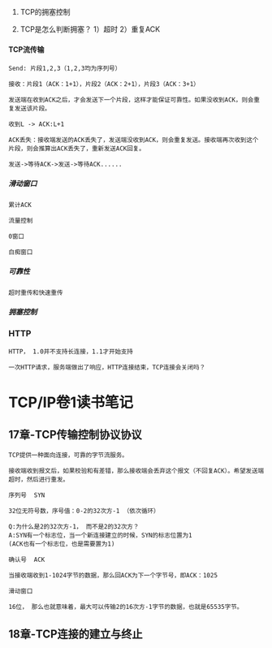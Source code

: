 1. TCP的拥塞控制

2. TCP是怎么判断拥塞？
   1）超时
   2）重复ACK
   
#### TCP流传输

```
Send: 片段1,2,3（1,2,3均为序列号）

接收：片段1（ACK：1+1），片段2（ACK：2+1），片段3（ACK：3+1）

发送端在收到ACK之后，才会发送下一个片段，这样才能保证可靠性。如果没收到ACK，则会重复发送该片段。

收到L -> ACK:L+1

ACK丢失：接收端发送的ACK丢失了，发送端没收到ACK，则会重复发送。接收端再次收到这个片段，则会推算出ACK丢失了，重新发送ACK回复。

发送->等待ACK->发送->等待ACK......
```

##### 滑动窗口
```
累计ACK

流量控制

0窗口

白痴窗口
```

##### 可靠性
```
超时重传和快速重传
```

##### 拥塞控制



### HTTP
```
HTTP， 1.0并不支持长连接，1.1才开始支持

一次HTTP请求，服务端做出了响应，HTTP连接结束，TCP连接会关闭吗？
```

# TCP/IP卷1读书笔记
## 17章-TCP传输控制协议协议
```
TCP提供一种面向连接，可靠的字节流服务。

接收端收到报文后，如果校验和有差错，那么接收端会丢弃这个报文（不回复ACK）。希望发送端超时，然后进行重发。

序列号  SYN

32位无符号数，序号值：0-2的32次方-1 （依次循环）

Q:为什么是2的32次方-1， 而不是2的32次方？
A:SYN有一个标志位，当一个新连接建立的时候，SYN的标志位置为1
(ACK也有一个标志位，也是需要置为1)

确认号  ACK

当接收端收到1-1024字节的数据，那么回ACK为下一个字节号，即ACK：1025

滑动窗口

16位， 那么也就意味着，最大可以传输2的16次方-1字节的数据，也就是65535字节。
```

## 18章-TCP连接的建立与终止
